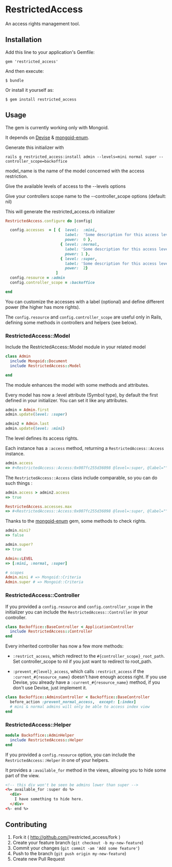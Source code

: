 # RestrictedAccess

An access rights management tool.

## Installation

Add this line to your application's Gemfile:

    gem 'restricted_access'

And then execute:

    $ bundle

Or install it yourself as:

    $ gem install restricted_access

## Usage

The gem is currently working only with Mongoid.

It depends on [Devise](https://github.com/plataformatec/devise) & [mongoid-enum](https://github.com/thetron/mongoid-enum).


Generate this initializer with
```
rails g restricted_access:install admin --levels=mini normal super --controller_scope=backoffice
```

model_name is the name of the model concerned with the access restriction.

Give the available levels of access to the --levels options

Give your controllers scope name to the --controller_scope options (default: nil)

This will generate the restricted_access.rb initializer

```ruby
RestrictedAccess.configure do |config|

  config.accesses  = [ {  level:  :mini,
                          label:  'Some description for this access level',
                          power:  0 },
                        { level: :normal,
                          label: 'Some description for this access level',
                          power: 1 },
                        { level: :super,
                          label: 'Some description for this access level',
                          power:  2}
                      ]
  config.resource = :admin
  config.controller_scope = :backoffice

end
```

You can customize the accesses with a label (optional) and define different power (the higher has more rights).

The `config.resource` and `config.controller_scope` are useful only in Rails, defining some methods in controllers and helpers (see below).

### RestrictedAccess::Model

Include the RestrictedAccess::Model module in your related model

```ruby
class Admin
  include Mongoid::Document
  include RestrictedAccess::Model

end
```

The module enhances the model with some methods and attributes.

Every model has now a :level attribute (Symbol type), by default the first defined in your initializer. You can set it like any attributes.

```ruby
admin = Admin.first
admin.update(level: :super)

admin2 = Admin.last
admin.update(level: :mini)
```

The level defines its access rights.

Each instance has a `:access` method, returning a `RestrictedAccess::Access` instance.

```ruby
admin.access
=> #<RestrictedAccess::Access:0x007fc255d36098 @level=:super, @label="", @power=2>

```

The `RestrictedAccess::Access` class include comparable, so you can do such things :

```ruby
admin.access > admin2.access
=> true

RestrictedAccess.accesses.max
=> #<RestrictedAccess::Access:0x007fc255d36098 @level=:super, @label="", @power=2>

```

Thanks to the [mongoid-enum](https://github.com/thetron/mongoid-enum) gem, some methods to check rights.

```ruby
admin.mini?
=> false

admin.super?
=> true

Admin::LEVEL
=> [:mini, :normal, :super]

# scopes
Admin.mini # => Mongoid::Criteria
Admin.super # => Mongoid::Criteria
```

### RestrictedAccess::Controller

If you provided a `config.resource` and `config.controller_scope` in the initializer you can include the `RestrictedAccess::Controller` in your controller.

```ruby
class Backoffice::BaseController < ApplicationController
  include RestrictedAccess::Controller
end
```

Every inherited controller has now a few more methods:

* `:restrict_access`, which redirect to the `#{controller_scope}_root_path`. Set controller_scope to nil if you just want to redirect to root_path.

* `:prevent_#{level}_access`, which calls `:restrict_access` if the `:current_#{resource_name}` doesn't have enough access right. If you use Devise, you already have a `:current_#{resource_name}` method, if you don't use Devise, just implement it.

```ruby
class Backoffice::AdminsController < Backoffice::BaseController
  before_action :prevent_normal_access,  except: [:index]
  # mini & normal admins will only be able to access index view
end
```

### RestrictedAccess::Helper

```ruby
module Backoffice::AdminHelper
  include RestrictedAccess::Helper
end
```


If you provided a `config.resource` option, you can include the `RestrictedAccess::Helper` in one of your helpers.

It provides a `:available_for` method in the views, allowing you to hide some part of the view.

```html
<!-- this div won't be seen be admins lower than super -->
<%= available_for :super do %>
  <div>
    I have something to hide here.
  </div>
<%- end %>
```




## Contributing

1. Fork it ( http://github.com/<my-github-username>/restricted_access/fork )
2. Create your feature branch (`git checkout -b my-new-feature`)
3. Commit your changes (`git commit -am 'Add some feature'`)
4. Push to the branch (`git push origin my-new-feature`)
5. Create new Pull Request
